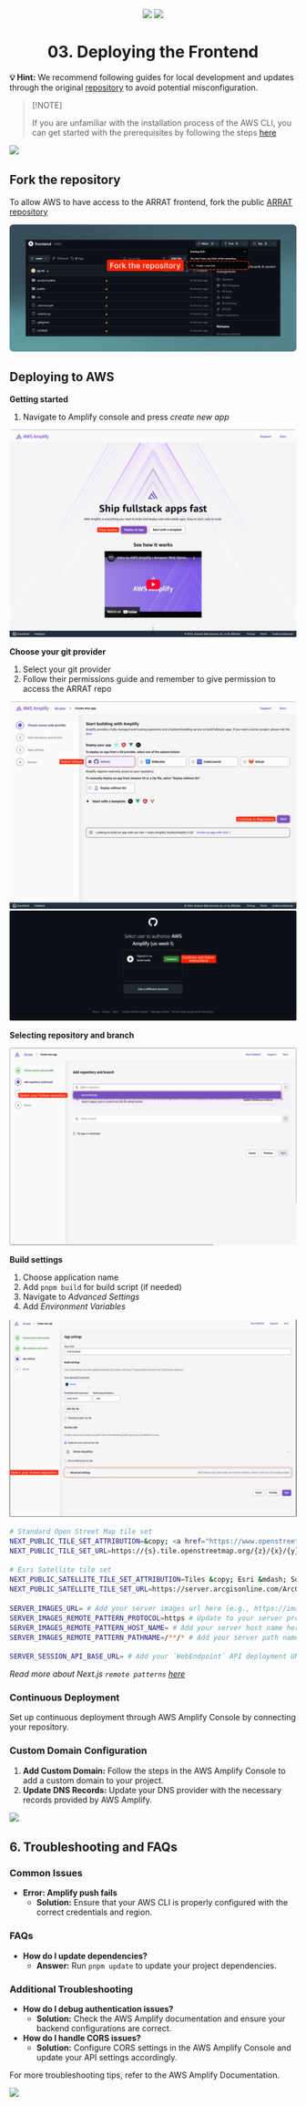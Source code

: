 <div align="center"><a name="readme-top"></a></div>

<!-- SHIELD GROUP -->
<div align="center">

[![][installation-shield]][installation-link]
[![][license-shield]][license-link]

</div>

<h1 align="center">03. Deploying the Frontend</h1>

**💡 Hint:** We recommend following guides for local development and updates through the original [repository][link-to-repo] to avoid potential misconfiguration.

> \[!NOTE]
>
> If you are unfamiliar with the installation process of the AWS CLI, you can get started with the prerequisites by following the steps [here][back-to-prerequisites]

[![][back-to-top]](#readme-top)

## Fork the repository

To allow AWS to have access to the ARRAT frontend, fork the public [ARRAT repository][link-to-repo]

![Fork the ARRAT frontend](/images/deploy-frontend-fork-repo.png)

## Deploying to AWS

**Getting started**

1. Navigate to Amplify console and press _create new app_

![Create new Amplify Application](/images/frontend-step-create-application.png)

**Choose your git provider**

1. Select your git provider
2. Follow their permissions guide and remember to give permission to access the ARRAT repo

![Select git provider](/images/frontend-step-select-repository.png)
![Follow GitHub setup instructions](/images/frontend-step-github-auth.png)

**Selecting repository and branch**

![Select repository and branch](/images/frontend-step-add-repository-and-branch.png)

**Build settings**

1. Choose application name
2. Add `pnpm build` for build script (if needed)
3. Navigate to _Advanced Settings_
4. Add _Environment Variables_

![Update Amplify build settings](/images/frontend-step-app-settings.png)

```bash
# Standard Open Street Map tile set
NEXT_PUBLIC_TILE_SET_ATTRIBUTION=&copy; <a href="https://www.openstreetmap.org/copyright">OpenStreetMap</a> contributors
NEXT_PUBLIC_TILE_SET_URL=https://{s}.tile.openstreetmap.org/{z}/{x}/{y}.png

# Esri Satellite tile set
NEXT_PUBLIC_SATELLITE_TILE_SET_ATTRIBUTION=Tiles &copy; Esri &mdash; Source: Esri, i-cubed, USDA, USGS, AEX, GeoEye, Getmapping, Aerogrid, IGN, IGP, UPR-EGP, and the GIS User Community
NEXT_PUBLIC_SATELLITE_TILE_SET_URL=https://server.arcgisonline.com/ArcGIS/rest/services/World_Imagery/MapServer/tile/{z}/{y}/{x}

SERVER_IMAGES_URL= # Add your server images url here (e.g., https://images.<your endpoint>.com)
SERVER_IMAGES_REMOTE_PATTERN_PROTOCOL=https # Update to your server protocol
SERVER_IMAGES_REMOTE_PATTERN_HOST_NAME= # Add your server host name here (e.g., images.<your endpoint>.com/)
SERVER_IMAGES_REMOTE_PATTERN_PATHNAME=/**/* # Add your server path name here (e.g., /**/*)

SERVER_SESSION_API_BASE_URL= # Add your `WebEndpoint` API deployment URL from `deploying the api step`.
```

_Read more about Next.js `remote patterns` [here](https://nextjs.org/docs/14/app/api-reference/components/image#remotepatterns)_

### Continuous Deployment

Set up continuous deployment through AWS Amplify Console by connecting your repository.

### Custom Domain Configuration

1. **Add Custom Domain:**
   Follow the steps in the AWS Amplify Console to add a custom domain to your project.
2. **Update DNS Records:**
   Update your DNS provider with the necessary records provided by AWS Amplify.

[![][back-to-top]](#readme-top)

## 6. Troubleshooting and FAQs

### Common Issues

- **Error: Amplify push fails**
  - **Solution:** Ensure that your AWS CLI is properly configured with the correct credentials and region.

<a name="faq"></a>

### FAQs

- **How do I update dependencies?**
  - **Answer:** Run `pnpm update` to update your project dependencies.

### Additional Troubleshooting

- **How do I debug authentication issues?**
  - **Solution:** Check the AWS Amplify documentation and ensure your backend configurations are correct.
- **How do I handle CORS issues?**
  - **Solution:** Configure CORS settings in the AWS Amplify Console and update your API settings accordingly.

For more troubleshooting tips, refer to the AWS Amplify Documentation.

[![][back-to-top]](#readme-top)

<!-- Link Groups -->

[installation-link]: https://github.com/arrat-tools/frontend/blob/main/README.md
[installation-shield]: https://img.shields.io/badge/Docs-blue?style=flat-square&logo=readthedocs&color=3b82f6&labelColor=334155&logoColor=f5f5f5
[license-link]: https://github.com/arrat-tools/frontend/tree/main?tab=MIT-0-1-ov-file
[license-shield]: https://img.shields.io/badge/license-MIT-blue.svg?style=flat-square&color=3b82f6&labelColor=334155
[back-to-top]: https://img.shields.io/badge/-Back_to_top-151515?style=flat-square
[link-to-repo]: https://github.com/arrat-tools/frontend
[back-to-prerequisites]: https://github.com/arrat-tools/deploy/blob/main/guide/00-prerequisites.md
